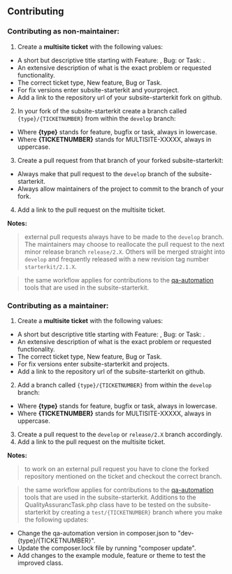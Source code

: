 ## Contributing

### Contributing as non-maintainer:
1. Create a **multisite ticket** with the following values:
  * A short but descriptive title starting with Feature: , Bug:  or Task: .
  * An extensive description of what is the exact problem or requested functionality.
  * The correct ticket type, New feature, Bug or Task.
  * For fix versions enter subsite-starterkit and yourproject.
  * Add a link to the repository url of your subsite-starterkit fork on github.
2. In your fork of the subsite-starterkit create a branch called
`{type}/{TICKETNUMBER}` from within the `develop` branch:
  * Where **{type}** stands for feature, bugfix or task, always in lowercase.
  * Where **{TICKETNUMBER}** stands for MULTISITE-XXXXX, always in uppercase.
3. Create a pull request from that branch of your forked subsite-starterkit:
  * Always make that pull request to the `develop` branch of the subsite-starterkit.
  * Always allow maintainers of the project to commit to the branch of your fork.
4. Add a link to the pull request on the multisite ticket.

**Notes:**

> external pull requests always have to be made to the `develop` branch. The
maintainers may choose to reallocate the pull request to the next minor release
branch `release/2.X`. Others will be merged straight into `develop` and frequently
released with a new revision tag number `starterkit/2.1.X`.

> the same workflow applies for contributions to the
[qa-automation](https://github.com/ec-europa/qa-automation) tools
that are used in the subsite-starterkit.


### Contributing as a maintainer:
1. Create a **multisite ticket** with the following values:
  * A short but descriptive title starting with Feature: , Bug:  or Task: .
  * An extensive description of what is the exact problem or requested functionality.
  * The correct ticket type, New feature, Bug or Task.
  * For fix versions enter subsite-starterkit and projects.
  * Add a link to the repository url of the subsite-starterkit on github.
2. Add a branch called `{type}/{TICKETNUMBER}` from within the `develop` branch:
  * Where **{type}** stands for feature, bugfix or task, always in lowercase.
  * Where **{TICKETNUMBER}** stands for MULTISITE-XXXXX, always in uppercase.
3. Create a pull request to the `develop` or `release/2.X` branch accordingly.
4. Add a link to the pull request on the multisite ticket.

**Notes:**

> to work on an external pull request you have to clone the forked repository
mentioned on the ticket and checkout the correct branch.

> the same workflow applies for contributions to the
[qa-automation](https://github.com/ec-europa/qa-automation) tools that are used in 
the subsite-starterkit. Additions to the QualityAssurancTask.php class have to be
tested on the subsite-starterkit by creating a `test/{TICKETNUMBER}` branch where
you make the following updates:
  * Change the qa-automation version in composer.json to "dev-{type}/{TICKETNUMBER}".
  * Update the composer.lock file by running "composer update".
  * Add changes to the example module, feature or theme to test the improved class.

